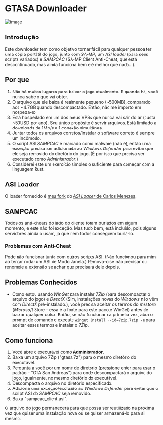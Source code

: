 # GTASA Downloader

![image](https://github.com/VIRUXE/gtasa-dl/assets/1616657/30d37642-ada4-49f7-b943-eb4dfdd084bb)

## Introdução

Este downloader tem como objetivo tornar fácil para qualquer pessoa ter uma cópia portátil do jogo, junto com *SA-MP*, um *ASI loader* (para seus scripts variados) e *SAMPCAC* (SA-MP Client Anti-Cheat, que está descontinuado, mas ainda funciona bem e é melhor que nada...).

## Por que

1. Não há muitos lugares para baixar o jogo atualmente. E quando há, você nunca sabe o que vai obter.
2. O arquivo que ele baixa é realmente pequeno (~500MB), comparado aos ~4.7GB quando descompactado. Então, não me importo em hospedá-lo.
3. Está hospedado em um dos meus VPSs que nunca vai sair do ar (custa ~50USD por ano). Seu único propósito é servir arquivos. Está limitado a downloads de 1Mb/s e 1 conexão simultânea.
4. Juntar todos os arquivos corretos/instalar o software correto é sempre um incômodo.
5. O script ASI *SAMPCAC* é marcado como malware (não é), então uma exceção precisa ser adicionada ao *Windows Defender* para evitar que ele seja removido do diretório do jogo. (É por isso que precisa ser executado como *Administrador*.)
6. Considerei este um exercício simples o suficiente para começar com a linguagem Rust.

## ASI Loader

O loader fornecido é [meu fork](https://github.com/viruxe/sa-asi-loader) do [*ASI Loader* de Carlos Menezes](https://github.com/carlos-menezes/sa-asi-loader).

## SAMPCAC

Todos os anti-cheats do lado do cliente foram burlados em algum momento, e este não foi exceção. Mas tudo bem, está incluído, pois alguns servidores ainda o usam, já que nem todos conseguem burlá-lo.

### Problemas com Anti-Cheat

Pode não funcionar junto com outros scripts ASI. (Não funcionou para mim ao tentar rodar um ASI de Modo Janela.) Remova-o se não precisar ou renomeie a extensão se achar que precisará dele depois.

## Problemas Conhecidos

- Como estou usando *WinGet* para instalar *7Zip* (para descompactar o arquivo do jogo) e *DirectX* (Sim, instalações novas do *Windows* não vêm com *DirectX* pré-instalado.), você precisa aceitar os termos do *msstore* (*Microsoft* Store - essa é a fonte para este pacote WinGet) antes de baixar qualquer coisa. Então, se não funcionar na primeira vez, abra o prompt de comando e execute `winget install --id=7zip.7zip -e` para aceitar esses termos e instalar o *7Zip*.

## Como funciona

1. Você abre o executável como **Administrador**.
2. Baixa um arquivo 7Zip ("gtasa.7z") para o mesmo diretório do executável.
3. Pergunta a você por um nome de diretório (pressione enter para usar o padrão - "GTA San Andreas") para onde descompactará o arquivo do jogo, igualmente, no mesmo diretório do executável.
4. Descompacta o arquivo no diretório especificado.
5. Adiciona uma exceção/exclusão ao *Windows Defender* para evitar que o script ASI do *SAMPCAC* seja removido.
6. Baixa "sampcac_client.asi".

O arquivo do jogo permanecerá para que possa ser reutilizado na próxima vez que quiser uma instalação nova ou se quiser armazená-lo para si mesmo.